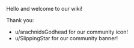 Hello and welcome to our wiki!

Thank you:

- u/arachnidsGodhead for our community icon!
- u/SlippingStar for our community banner!
